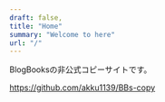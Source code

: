 ```yaml
---
draft: false,
title: "Home"
summary: "Welcome to here"
url: "/"
---
```


BlogBooksの非公式コピーサイトです。

https://github.com/akku1139/BBs-copy
